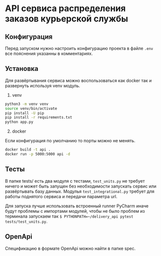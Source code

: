 # API сервиса распределения заказов курьерской службы

## Конфигурация

Перед запуском нужно настроить конфигурацию проекта в файле ```.env``` все пояснения указанны в комментариях.

## Установка

Для развёртывания сервиса можно воспользоваться как docker так и развернуть используя venv модуль.

1. venv

```bash
python3 -m venv venv
source venv/bin/activate
pip install -U pip
pip install -r requirements.txt
python app.py
```

2. docker

Если конфигурация по умолчанию то порты можно не менять.

```bash
docker build -t api .
docker run -p 5000:5000 api -d
```

## Тесты

В папке tests/ есть два модуля с тестами, ```test_units.py``` не требует ничего и может быть запущен без необходимости запускать сервис или развёртывать базу данных. Модулья ```test_integrational.py``` требует для работы поднятого сервиса и передачи параметра url. 

Для запуска лучше использовать встроенный runner PyCharm иначе будут проблемы с импортами модулей, чтобы не было проблем из терминала запускаем так ```$ PYTHONPATH=~/delivery_api pytest tests/test_units.py```. 

## OpenApi

Спецификацию в формате OpenApi можно найти в папке spec.